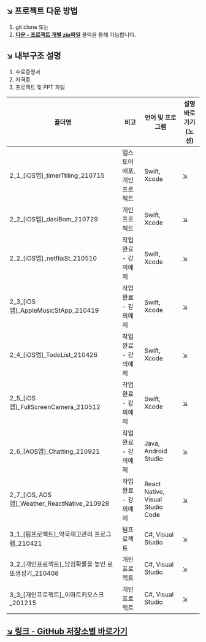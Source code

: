 ## ↘ 프로젝트 다운 방법
1. git clone 또는
2. [**다운 - 프로젝트 개별 zip파일**](https://github.com/jhy0409/portfolio/tree/main/210504_%EC%88%98%EB%A3%8C%EC%A6%9D%EB%AA%85%EC%84%9C%2B%EC%9E%90%EA%B2%A9%EC%A6%9D%2Bppt/%ED%94%84%EB%A1%9C%EC%A0%9D%ED%8A%B8%2Bppt/zipFile) 클릭을 통해 가능합니다.

## ↘ 내부구조 설명
1. 수료증명서
2. 자격증
3. 프로젝트 및 PPT 파일

폴더명 | 비고 | 언어 및 프로그램 | 설명 바로가기   (노션)
---|---|---|---
2_1_[iOS앱]_timerTtiling_210715 | 앱스토어 배포, 개인 프로젝트 |Swift, Xcode|[↘](https://www.notion.so/210715-3da810a8bec74ef9be348654af711f85)
2_2_[iOS앱]_dasiBom_210729 | 개인 프로젝트 |Swift, Xcode|[↘](https://www.notion.so/210729-e30eed19fa24429590aa95b767e77a62)
2_2_[iOS앱]_netflixSt_210510 | 작업완료 - 강의예제 |Swift, Xcode|[↘](https://www.notion.so/210510-2b2c3d7ee0da44e695c22e2bb836c276)
2_3_[iOS앱]_AppleMusicStApp_210419 | 작업완료 - 강의예제 |Swift, Xcode|[↘](https://www.notion.so/210419-228009272f4d423cb9b7e88e72cd8051)
2_4_[iOS앱]_TodoList_210426 | 작업완료 - 강의예제 |Swift, Xcode|[↘](https://www.notion.so/210426-Todo-f263f24b57b9429dbd9520a249c099b0)
2_5_[iOS앱]_FullScreenCamera_210512 | 작업완료 - 강의예제 |Swift, Xcode|[↘](https://www.notion.so/210512-FullScreen-e5470167e89c43aeba68b5a84518837f)
2_6_[AOS앱]_Chatting_210921 | 작업완료 - 강의예제  |Java, Android Studio|[↘](https://www.notion.so/210921-Firebase-413a149b26fe48ce89365d0c1ad56ac1)
2_7_[iOS, AOS앱]_Weather_ReactNative_210928 | 작업완료 - 강의예제 |React Native, Visual Studio Code| [↘](https://www.notion.so/210928-React-Native-04c0e3352f6f4d69ba22c372f5ccc901)
3_1_[팀프로젝트]_약국재고관리 프로그램_210421 | 팀프로젝트 |C#, Visual Studio|[↘](https://www.notion.so/210419-db85d1ceedd94ce0bedee037b54773d0)
3_2_[개인프로젝트]_당첨확률을 높인 로또생성기_210408 | 개인 프로젝트 |C#, Visual Studio|[↘](https://www.notion.so/210408-b203b6df96ff408896c11980bf87c362)
3_3_[개인프로젝트]_이마트키오스크_201215 | 개인 프로젝트 |C#, Visual Studio|[↘](https://www.notion.so/201223-559c141e2a26468eaa2631f038a69263)


## [↘ 링크 - GitHub 저장소별 바로가기](https://github.com/jhy0409)

